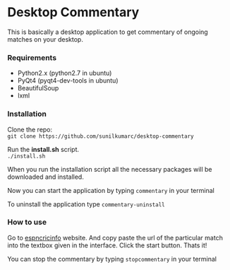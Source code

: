 Desktop Commentary
==================

This is basically a desktop application to get commentary of ongoing matches
on your desktop.

### Requirements
* Python2.x (python2.7 in ubuntu)
* PyQt4 (pyqt4-dev-tools in ubuntu)
* BeautifulSoup
* lxml

### Installation 
Clone the repo:  
`git clone https://github.com/sunilkumarc/desktop-commentary`

Run the **install.sh** script.  
`./install.sh`

When you run the installation script all the necessary packages will be 
downloaded and installed.

Now you can start the application by typing
`commentary`
in your terminal

To uninstall the application type
`commentary-uninstall`

### How to use
Go to [espncricinfo](http://http://www.espncricinfo.com) website. And copy paste 
the url of the particular match into the textbox given in the interface.
Click the start button. Thats it!

You can stop the commentary by typing
`stopcommentary`
in your terminal

